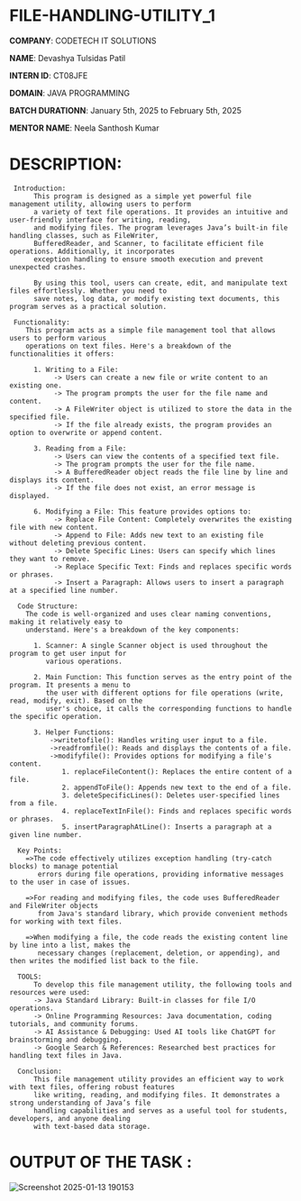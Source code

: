 # FILE-HANDLING-UTILITY_1

**COMPANY**: CODETECH IT SOLUTIONS

**NAME**: Devashya Tulsidas Patil

**INTERN ID**: CT08JFE

**DOMAIN**: JAVA PROGRAMMING

**BATCH DURATIONN**: January 5th, 2025 to February 5th, 2025

**MENTOR NAME**: Neela Santhosh Kumar

# DESCRIPTION: 

     Introduction:
          This program is designed as a simple yet powerful file management utility, allowing users to perform 
          a variety of text file operations. It provides an intuitive and user-friendly interface for writing, reading,
          and modifying files. The program leverages Java’s built-in file handling classes, such as FileWriter,
          BufferedReader, and Scanner, to facilitate efficient file operations. Additionally, it incorporates 
          exception handling to ensure smooth execution and prevent unexpected crashes.
          
          By using this tool, users can create, edit, and manipulate text files effortlessly. Whether you need to
          save notes, log data, or modify existing text documents, this program serves as a practical solution.
          
     Functionality:
        This program acts as a simple file management tool that allows users to perform various 
        operations on text files. Here's a breakdown of the functionalities it offers:
        
          1. Writing to a File:
               -> Users can create a new file or write content to an existing one.
               -> The program prompts the user for the file name and content.
               -> A FileWriter object is utilized to store the data in the specified file.
               -> If the file already exists, the program provides an option to overwrite or append content.
                  
          3. Reading from a File:
               -> Users can view the contents of a specified text file.
               -> The program prompts the user for the file name.
               -> A BufferedReader object reads the file line by line and displays its content.
               -> If the file does not exist, an error message is displayed.
             
          6. Modifying a File: This feature provides options to:
               -> Replace File Content: Completely overwrites the existing file with new content.
               -> Append to File: Adds new text to an existing file without deleting previous content.
               -> Delete Specific Lines: Users can specify which lines they want to remove.
               -> Replace Specific Text: Finds and replaces specific words or phrases.
               -> Insert a Paragraph: Allows users to insert a paragraph at a specified line number.
             
      Code Structure:
        The code is well-organized and uses clear naming conventions, making it relatively easy to 
        understand. Here's a breakdown of the key components:
        
          1. Scanner: A single Scanner object is used throughout the program to get user input for 
             various operations.
             
          2. Main Function: This function serves as the entry point of the program. It presents a menu to
             the user with different options for file operations (write, read, modify, exit). Based on the
             user's choice, it calls the corresponding functions to handle the specific operation.
             
          3. Helper Functions:
              ->writetofile(): Handles writing user input to a file.
              ->readfromfile(): Reads and displays the contents of a file.
              ->modifyfile(): Provides options for modifying a file's content.
                 1. replaceFileContent(): Replaces the entire content of a file.
                 2. appendToFile(): Appends new text to the end of a file.
                 3. deleteSpecificLines(): Deletes user-specified lines from a file.
                 4. replaceTextInFile(): Finds and replaces specific words or phrases.
                 5. insertParagraphAtLine(): Inserts a paragraph at a given line number.
                 
      Key Points:
        =>The code effectively utilizes exception handling (try-catch blocks) to manage potential 
           errors during file operations, providing informative messages to the user in case of issues.
           
        =>For reading and modifying files, the code uses BufferedReader and FileWriter objects 
           from Java's standard library, which provide convenient methods for working with text files.
           
        =>When modifying a file, the code reads the existing content line by line into a list, makes the 
           necessary changes (replacement, deletion, or appending), and then writes the modified list back to the file.
           
      TOOLS:
          To develop this file management utility, the following tools and resources were used:
          -> Java Standard Library: Built-in classes for file I/O operations.
          -> Online Programming Resources: Java documentation, coding tutorials, and community forums.
          -> AI Assistance & Debugging: Used AI tools like ChatGPT for brainstorming and debugging.
          -> Google Search & References: Researched best practices for handling text files in Java.
        
      Conclusion:
          This file management utility provides an efficient way to work with text files, offering robust features 
          like writing, reading, and modifying files. It demonstrates a strong understanding of Java’s file
          handling capabilities and serves as a useful tool for students, developers, and anyone dealing 
          with text-based data storage.


# OUTPUT OF THE TASK : 

![Screenshot 2025-01-13 190153](https://github.com/user-attachments/assets/8a09653f-1631-445f-b8a3-3cc26dbbedc8)
